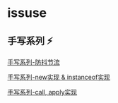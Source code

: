 # issuse

## 手写系列 ⚡️

[手写系列-防抖节流](https://github.com/ahaow/issuse/issues/3)

[手写系列-new实现 & instanceof实现](https://github.com/ahaow/issuse/issues/5)

[手写系列-call, apply实现 ](https://github.com/ahaow/issuse/issues/7)

